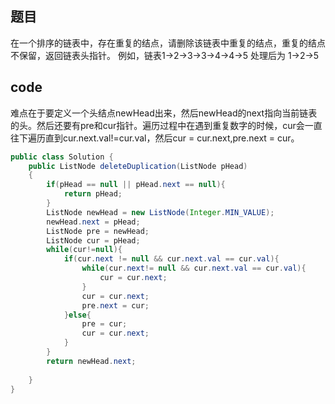 ## 题目
在一个排序的链表中，存在重复的结点，请删除该链表中重复的结点，重复的结点不保留，返回链表头指针。 例如，链表1->2->3->3->4->4->5 处理后为 1->2->5

## code
难点在于要定义一个头结点newHead出来，然后newHead的next指向当前链表的头。然后还要有pre和cur指针。遍历过程中在遇到重复数字的时候，cur会一直往下遍历直到cur.next.val!=cur.val，然后cur = cur.next,pre.next = cur。
```java
public class Solution {
    public ListNode deleteDuplication(ListNode pHead)
    {
        if(pHead == null || pHead.next == null){
            return pHead;
        }
        ListNode newHead = new ListNode(Integer.MIN_VALUE);
        newHead.next = pHead;
        ListNode pre = newHead;
        ListNode cur = pHead;
        while(cur!=null){
            if(cur.next != null && cur.next.val == cur.val){
                while(cur.next!= null && cur.next.val == cur.val){
                    cur = cur.next;
                }
                cur = cur.next;
                pre.next = cur;
            }else{
                pre = cur;
                cur = cur.next;
            }
        }
        return newHead.next;
        
    }
}
```